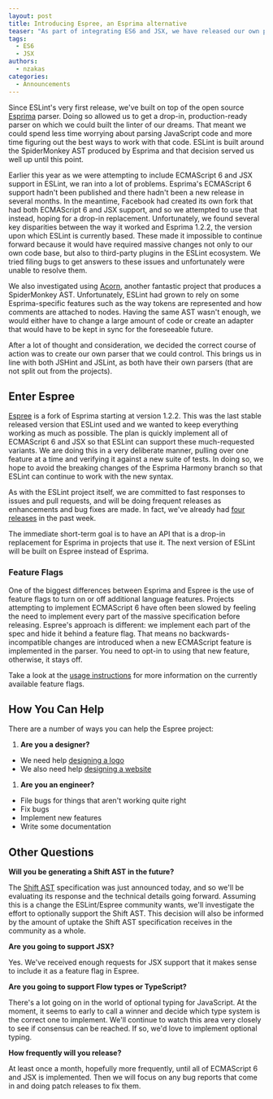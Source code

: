 ```yaml
---
layout: post
title: Introducing Espree, an Esprima alternative
teaser: "As part of integrating ES6 and JSX, we have released our own parser, Espree, based on Esprima. Feature flags have been introduced to configure language options while maintaining backwards compatibility. We also share how you can help and what we are planning for future releases."
tags:
  - ES6
  - JSX
authors:
  - nzakas
categories:
  - Announcements
---
```


Since ESLint's very first release, we've built on top of the open source [Esprima](http://esprima.org) parser. Doing so allowed us to get a drop-in, production-ready parser on which we could built the linter of our dreams. That meant we could spend less time worrying about parsing JavaScript code and more time figuring out the best ways to work with that code. ESLint is built around the SpiderMonkey AST produced by Esprima and that decision served us well up until this point.

Earlier this year as we were attempting to include ECMAScript 6 and JSX support in ESLint, we ran into a lot of problems. Esprima's ECMAScript 6 support hadn't been published and there hadn't been a new release in several months. In the meantime, Facebook had created its own fork that had both ECMAScript 6 and JSX support, and so we attempted to use that instead, hoping for a drop-in replacement. Unfortunately, we found several key disparities between the way it worked and Esprima 1.2.2, the version upon which ESLint is currently based. These made it impossible to continue forward because it would have required massive changes not only to our own code base, but also to third-party plugins in the ESLint ecosystem. We tried filing bugs to get answers to these issues and unfortunately were unable to resolve them.

We also investigated using [Acorn](http://marijnhaverbeke.nl/acorn/), another fantastic project that produces a SpiderMonkey AST. Unfortunately, ESLint had grown to rely on some Esprima-specific features such as the way tokens are represented and how comments are attached to nodes. Having the same AST wasn't enough, we would either have to change a large amount of code or create an adapter that would have to be kept in sync for the foreseeable future.

After a lot of thought and consideration, we decided the correct course of action was to create our own parser that we could control. This brings us in line with both JSHint and JSLint, as both have their own parsers (that are not split out from the projects).

## Enter Espree

[Espree](https://github.com/eslint/espree) is a fork of Esprima starting at version 1.2.2. This was the last stable released version that ESLint used and we wanted to keep everything working as much as possible. The plan is quickly implement all of ECMAScript 6 and JSX so that ESLint can support these much-requested variants. We are doing this in a very deliberate manner, pulling over one feature at a time and verifying it against a new suite of tests. In doing so, we hope to avoid the breaking changes of the Esprima Harmony branch so that ESLint can continue to work with the new syntax.

As with the ESLint project itself, we are committed to fast responses to issues and pull requests, and will be doing frequent releases as enhancements and bug fixes are made. In fact, we've already had [four releases](https://github.com/eslint/espree/releases) in the past week.

The immediate short-term goal is to have an API that is a drop-in replacement for Esprima in projects that use it. The next version of ESLint will be built on Espree instead of Esprima.

### Feature Flags

One of the biggest differences between Esprima and Espree is the use of feature flags to turn on or off additional language features. Projects attempting to implement ECMAScript 6 have often been slowed by feeling the need to implement every part of the massive specification before releasing. Espree's approach is different: we implement each part of the spec and hide it behind a feature flag. That means no backwards-incompatible changes are introduced when a new ECMAScript feature is implemented in the parser. You need to opt-in to using that new feature, otherwise, it stays off.

Take a look at the [usage instructions](https://github.com/eslint/espree#usage) for more information on the currently available feature flags.

## How You Can Help

There are a number of ways you can help the Espree project:

1. **Are you a designer?**
  * We need help [designing a logo](https://github.com/eslint/espree/issues/24)
  * We also need help [designing a website](https://github.com/eslint/espree/issues/25)
1. **Are you an engineer?**
  * File bugs for things that aren't working quite right
  * Fix bugs
  * Implement new features
  * Write some documentation

## Other Questions

**Will you be generating a Shift AST in the future?**

The [Shift AST](http://engineering.shapesecurity.com/2014/12/announcing-shift-javascript-ast.html) specification was just announced today, and so we'll be evaluating its response and the technical details going forward. Assuming this is a change the ESLint/Espree community wants, we'll investigate the effort to optionally support the Shift AST. This decision will also be informed by the amount of uptake the Shift AST specification receives in the community as a whole.

**Are you going to support JSX?**

Yes. We've received enough requests for JSX support that it makes sense to include it as a feature flag in Espree.

**Are you going to support Flow types or TypeScript?**

There's a lot going on in the world of optional typing for JavaScript. At the moment, it seems to early to call a winner and decide which type system is the correct one to implement. We'll continue to watch this area very closely to see if consensus can be reached. If so, we'd love to implement optional typing.

**How frequently will you release?**

At least once a month, hopefully more frequently, until all of ECMAScript 6 and JSX is implemented. Then we will focus on any bug reports that come in and doing patch releases to fix them.
